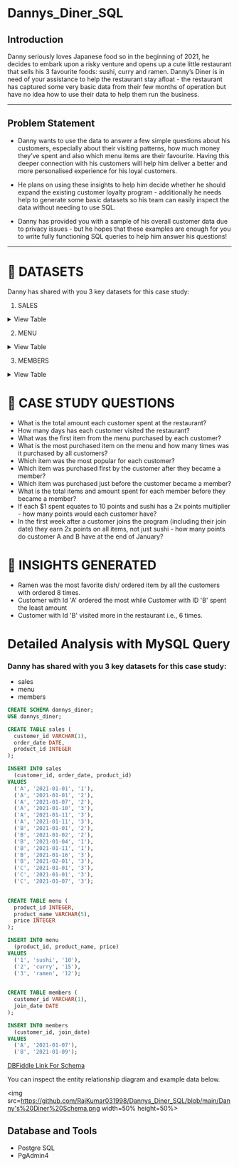 # Dannys_Diner_SQL

## Introduction
Danny seriously loves Japanese food so in the beginning of 2021, he decides to embark upon a risky venture and opens up a cute little restaurant that sells his 3 favourite foods: sushi, curry and ramen.
Danny’s Diner is in need of your assistance to help the restaurant stay afloat - the restaurant has captured some very basic data from their few months of operation but have no idea how to use their data to help them run the business.
***

## Problem Statement
* Danny wants to use the data to answer a few simple questions about his customers, especially about their visiting patterns, how much money they’ve spent and also which menu items are their favourite. Having this deeper connection with his customers will help him deliver a better and more personalised experience for his loyal customers.

* He plans on using these insights to help him decide whether he should expand the existing customer loyalty program - additionally he needs help to generate some basic datasets so his team can easily inspect the data without needing to use SQL.

* Danny has provided you with a sample of his overall customer data due to privacy issues - but he hopes that these examples are enough for you to write fully functioning SQL queries to help him answer his questions!
***

# 📁 DATASETS
Danny has shared with you 3 key datasets for this case study:

1. SALES
<details>
  <summary>View Table</summary>
	The sales table captures all customer_id level purchases with an corresponding order_date and product_id information for when and what menu items were ordered.
	| customer_id	| order_date |	product_id |
	| --- 	| ---  | --- |
	| A |	2021-01-01 |	1 |
	| A |	2021-01-01 |	2 |
	| A |	2021-01-07 |	2 |
	| A |	2021-01-10 |	3 |
	| A |	2021-01-11 |	3 |
	| A |	2021-01-11 |	3 |
	| B |	2021-01-01 |	2 |
	| B |	2021-01-02 |	2 |
	| B |	2021-01-04 |	1 |
	| B |	2021-01-11 |	1 |
	| B |	2021-01-16 |	3 |
	| B |	2021-02-01 |	3 |
	| C |	2021-01-01 |	3 |
	| C |   2021-01-01 |	3 |
	| C |   2021-01-07 |	3 |
</details>

2. MENU
<details>
  <summary>View Table</summary>
	The menu table maps the product_id to the actual product_name and price of each menu item.
	| product_id	| product_name |	price |
	| --- 	| ---  | --- |
	| 1 |	price |	10 |
	| 2 |	curry |	15 |
	| 3 |	ramen |	12 |
	
</details>


3. MEMBERS
<details>
  <summary>View Table</summary>
	The final members table captures the join_date when a customer_id joined the beta version of the Danny’s Diner loyalty program.
	| customer_id	| join_date |
	| --- 	| ---  |
	| A |	2021-01-07 |
	| B |	2021-01-09 |
	
</details>


# 💬 CASE STUDY QUESTIONS
* What is the total amount each customer spent at the restaurant?
* How many days has each customer visited the restaurant?
* What was the first item from the menu purchased by each customer?
* What is the most purchased item on the menu and how many times was it purchased by all customers?
* Which item was the most popular for each customer?
* Which item was purchased first by the customer after they became a member?
* Which item was purchased just before the customer became a member?
* What is the total items and amount spent for each member before they became a member?
* If each $1 spent equates to 10 points and sushi has a 2x points multiplier - how many points would each customer have?
* In the first week after a customer joins the program (including their join date) they earn 2x points on all items, not just sushi - how many points do customer A and B have at the end of January?

# 🎯 INSIGHTS GENERATED
* Ramen was the most favorite dish/ ordered item by all the customers with ordered 8 times.
* Customer with Id 'A' ordered the most while Customer with ID 'B' spent the least amount
* Customer with Id 'B' visited more in the restaurant i.e., 6 times.



# Detailed Analysis with MySQL Query

### Danny has shared with you 3 key datasets for this case study:

* sales
* menu
* members
```SQL
CREATE SCHEMA dannys_diner;
USE dannys_diner;

CREATE TABLE sales (
  customer_id VARCHAR(1),
  order_date DATE,
  product_id INTEGER
);

INSERT INTO sales
  (customer_id, order_date, product_id)
VALUES
  ('A', '2021-01-01', '1'),
  ('A', '2021-01-01', '2'),
  ('A', '2021-01-07', '2'),
  ('A', '2021-01-10', '3'),
  ('A', '2021-01-11', '3'),
  ('A', '2021-01-11', '3'),
  ('B', '2021-01-01', '2'),
  ('B', '2021-01-02', '2'),
  ('B', '2021-01-04', '1'),
  ('B', '2021-01-11', '1'),
  ('B', '2021-01-16', '3'),
  ('B', '2021-02-01', '3'),
  ('C', '2021-01-01', '3'),
  ('C', '2021-01-01', '3'),
  ('C', '2021-01-07', '3');
 

CREATE TABLE menu (
  product_id INTEGER,
  product_name VARCHAR(5),
  price INTEGER
);

INSERT INTO menu
  (product_id, product_name, price)
VALUES
  ('1', 'sushi', '10'),
  ('2', 'curry', '15'),
  ('3', 'ramen', '12');
  

CREATE TABLE members (
  customer_id VARCHAR(1),
  join_date DATE
);

INSERT INTO members
  (customer_id, join_date)
VALUES
  ('A', '2021-01-07'),
  ('B', '2021-01-09');
```

[DBFiddle Link For Schema](https://www.db-fiddle.com/f/2rM8RAnq7h5LLDTzZiRWcd/138)

You can inspect the entity relationship diagram and example data below.

<img src=https://github.com/RajKumar031998/Dannys_Diner_SQL/blob/main/Danny's%20Diner%20Schema.png width=50% height=50%>

## Database and Tools
* Postgre SQL
* PgAdmin4
